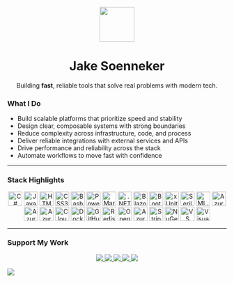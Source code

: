 <!-- Header -->
<p align="center">
  <img src="https://user-images.githubusercontent.com/4441470/224455560-91ed3ee7-f510-4041-a8d2-3fc093025112.png" width="80" />
</p>

<h1 align="center">Jake Soenneker</h1>

<p align="center">Building <strong>fast</strong>, reliable tools that solve real problems with modern tech.</p>

### What I Do

- Build scalable platforms that prioritize speed and stability  
- Design clear, composable systems with strong boundaries  
- Reduce complexity across infrastructure, code, and process  
- Deliver reliable integrations with external services and APIs  
- Drive performance and reliability across the stack  
- Automate workflows to move fast with confidence  

---

### Stack Highlights

<p align="center">

  <!-- Languages -->
  <img src="https://cdn.jsdelivr.net/gh/devicons/devicon/icons/csharp/csharp-original.svg" height="32" title="C#" />
  <img src="https://cdn.jsdelivr.net/gh/devicons/devicon/icons/javascript/javascript-original.svg" height="32" title="JavaScript" />
  <img src="https://cdn.jsdelivr.net/gh/devicons/devicon/icons/html5/html5-original.svg" height="32" title="HTML5" />
  <img src="https://cdn.jsdelivr.net/gh/devicons/devicon/icons/css3/css3-original.svg" height="32" title="CSS3" />
  <img src="https://cdn.jsdelivr.net/gh/devicons/devicon/icons/bash/bash-original.svg" height="32" title="Bash" />
  <img src="https://cdn.jsdelivr.net/gh/devicons/devicon/icons/powershell/powershell-original.svg" height="32" title="PowerShell" />
  <img src="https://cdn.jsdelivr.net/gh/devicons/devicon/icons/markdown/markdown-original.svg" height="32" title="Markdown" />

  <!-- Frameworks & Libraries -->
  <img src="https://cdn.jsdelivr.net/gh/devicons/devicon/icons/dotnetcore/dotnetcore-original.svg" height="32" title=".NET" />
  <img src="https://cdn.jsdelivr.net/gh/devicons/devicon/icons/blazor/blazor-original.svg" height="32" title="Blazor" />
  <img src="https://cdn.jsdelivr.net/gh/devicons/devicon/icons/bootstrap/bootstrap-original.svg" height="32" title="Bootstrap" />
  <img src="https://avatars.githubusercontent.com/u/2092016?s=280&v=4" height="32" title="xUnit" />
  <img src="https://raw.githubusercontent.com/serilog/serilog.github.io/master/images/serilog-180px.png" height="32" title="Serilog" />
  <img src="https://upload.wikimedia.org/wikipedia/commons/thumb/0/02/Mldotnet.svg/1280px-Mldotnet.svg.png" height="32" title="ML.NET" />

  <!-- Cloud & Infra -->
<img src="https://cdn.jsdelivr.net/gh/devicons/devicon/icons/azure/azure-original.svg" height="32" title="Azure" />
<img src="https://img.icons8.com/color/48/azure-service-bus.png" height="32" title="Azure Service Bus" />
<img src="https://www.svgrepo.com/show/448272/azure-blob-storage.svg" height="32" title="Azure Blob Storage" />
<img src="https://cdn.jsdelivr.net/gh/devicons/devicon/icons/cloudflare/cloudflare-original.svg" height="32" title="Cloudflare" />
<img src="https://cdn.jsdelivr.net/gh/devicons/devicon/icons/docker/docker-original.svg" height="32" title="Docker" />
<img src="https://cdn.jsdelivr.net/gh/devicons/devicon/icons/githubactions/githubactions-original.svg" height="32" title="GitHub Actions" />
  
  <!-- Data / API -->
  <img src="https://cdn.jsdelivr.net/gh/devicons/devicon/icons/redis/redis-original-wordmark.svg" height="32" title="Redis" />
  <img src="https://cdn.jsdelivr.net/gh/devicons/devicon/icons/swagger/swagger-original.svg" height="32" title="OpenAPI / Swagger" />
  <img src="https://upload.wikimedia.org/wikipedia/commons/thumb/4/4e/Azure_Cosmos_DB.svg/1024px-Azure_Cosmos_DB.svg.png" height="32" title="Azure Cosmos DB" />
  <img src="https://avatars.githubusercontent.com/u/856813?s=200&v=4" height="32" title="Stripe" />

  <!-- Tooling & Docs -->
  <img src="https://cdn.jsdelivr.net/gh/devicons/devicon/icons/nuget/nuget-original.svg" height="32" title="NuGet" />
  <!-- Editors -->
  <img src="https://cdn.jsdelivr.net/gh/devicons/devicon/icons/vscode/vscode-original.svg" height="32" title="VS Code" />
  <img src="https://cdn.jsdelivr.net/gh/devicons/devicon/icons/visualstudio/visualstudio-plain.svg" height="32" title="Visual Studio" />

</p>

---

### Support My Work

<p align="center">
  <a href="https://github.com/sponsors/soenneker">
    <img src="https://img.shields.io/badge/GitHub_Sponsors-171515?style=for-the-badge&logo=github" />
  </a>
  <a href="https://www.buymeacoffee.com/soenneker">
    <img src="https://img.shields.io/badge/Buy_Me_a_Coffee-fabe55?style=for-the-badge&logo=buymeacoffee&logoColor=black" />
  </a>
  <a href="https://thanks.dev/soenneker">
    <img src="https://img.shields.io/badge/Thanks.dev-fb4f14?style=for-the-badge" />
  </a>
  <a href="https://ko-fi.com/soenneker">
    <img src="https://img.shields.io/badge/Ko--fi-29abe0?style=for-the-badge&logo=ko-fi" />
  </a>
  <a href="https://www.patreon.com/soenneker">
    <img src="https://img.shields.io/badge/Patreon-f96854?style=for-the-badge&logo=patreon" />
  </a>
</p>

![](https://hit.yhype.me/github/profile?user_id=4441470)
